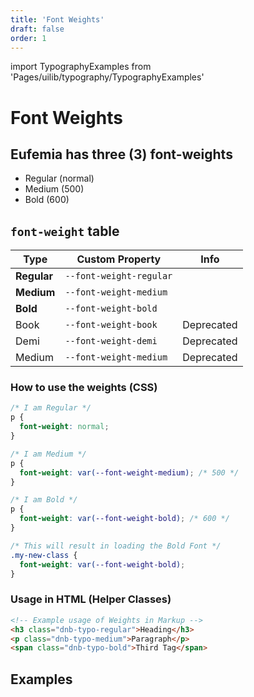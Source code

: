 ```yaml
---
title: 'Font Weights'
draft: false
order: 1
---
```


import TypographyExamples from 'Pages/uilib/typography/TypographyExamples'

# Font Weights

## Eufemia has three (3) font-weights

- <span class="dnb-typo-regular">Regular</span> (normal)
- <span class="dnb-typo-medium">Medium</span> (500)
- <span class="dnb-typo-bold">Bold</span> (600)

## `font-weight` table

| Type        | Custom Property         | Info       |
| ----------- | ----------------------- | ---------- |
| **Regular** | `--font-weight-regular` |            |
| **Medium**  | `--font-weight-medium`  |            |
| **Bold**    | `--font-weight-bold`    |            |
| Book        | `--font-weight-book`    | Deprecated |
| Demi        | `--font-weight-demi`    | Deprecated |
| Medium      | `--font-weight-medium`  | Deprecated |

### How to use the weights (CSS)

```css
/* I am Regular */
p {
  font-weight: normal;
}

/* I am Medium */
p {
  font-weight: var(--font-weight-medium); /* 500 */
}

/* I am Bold */
p {
  font-weight: var(--font-weight-bold); /* 600 */
}

/* This will result in loading the Bold Font */
.my-new-class {
  font-weight: var(--font-weight-bold);
}
```

### Usage in HTML (Helper Classes)

```html
<!-- Example usage of Weights in Markup -->
<h3 class="dnb-typo-regular">Heading</h3>
<p class="dnb-typo-medium">Paragraph</p>
<span class="dnb-typo-bold">Third Tag</span>
```

## Examples

<TypographyExamples />

